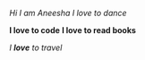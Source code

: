 *Hi I am Aneesha*
_I love to dance_

**I love to code**
__I love to read books__

_I  **love** to travel_
